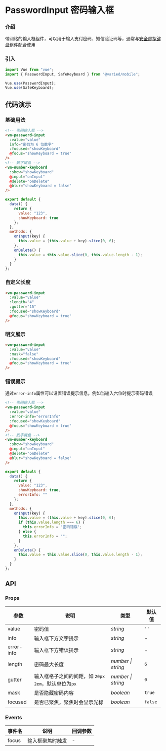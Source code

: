 # PasswordInput 密码输入框

### 介绍

带网格的输入框组件，可以用于输入支付密码、短信验证码等，通常与[安全虚拟键盘](#/safe-keyboard)组件配合使用

### 引入

```js
import Vue from "vue";
import { PasswordInput, SafeKeyboard } from "@varied/mobile";

Vue.use(PasswordInput);
Vue.use(SafeKeyboard);
```

## 代码演示

### 基础用法

```html
<!-- 密码输入框 -->
<vm-password-input
  :value="value"
  info="密码为 6 位数字"
  :focused="showKeyboard"
  @focus="showKeyboard = true"
/>
<!-- 数字键盘 -->
<vm-number-keyboard
  :show="showKeyboard"
  @input="onInput"
  @delete="onDelete"
  @blur="showKeyboard = false"
/>
```

```js
export default {
  data() {
    return {
      value: "123",
      showKeyboard: true
    };
  },
  methods: {
    onInput(key) {
      this.value = (this.value + key).slice(0, 6);
    },
    onDelete() {
      this.value = this.value.slice(0, this.value.length - 1);
    }
  }
};
```

### 自定义长度

```html
<vm-password-input
  :value="value"
  :length="4"
  :gutter="15"
  :focused="showKeyboard"
  @focus="showKeyboard = true"
/>
```

### 明文展示

```html
<vm-password-input
  :value="value"
  :mask="false"
  :focused="showKeyboard"
  @focus="showKeyboard = true"
/>
```

### 错误提示

通过`error-info`属性可以设置错误提示信息，例如当输入六位时提示密码错误

```html
<!-- 密码输入框 -->
<vm-password-input
  :value="value"
  :error-info="errorInfo"
  :focused="showKeyboard"
  @focus="showKeyboard = true"
/>
<!-- 数字键盘 -->
<vm-number-keyboard
  :show="showKeyboard"
  @input="onInput"
  @delete="onDelete"
  @blur="showKeyboard = false"
/>
```

```js
export default {
  data() {
    return {
      value: "123",
      showKeyboard: true,
      errorInfo: ""
    };
  },
  methods: {
    onInput(key) {
      this.value = (this.value + key).slice(0, 6);
      if (this.value.length === 6) {
        this.errorInfo = "密码错误";
      } else {
        this.errorInfo = "";
      }
    },
    onDelete() {
      this.value = this.value.slice(0, this.value.length - 1);
    }
  }
};
```

## API

### Props

| 参数       | 说明                                                  | 类型               | 默认值  |
| ---------- | ----------------------------------------------------- | ------------------ | ------- |
| value      | 密码值                                                | _string_           | `''`    |
| info       | 输入框下方文字提示                                    | _string_           | -       |
| error-info | 输入框下方错误提示                                    | _string_           | -       |
| length     | 密码最大长度                                          | _number \| string_ | `6`     |
| gutter     | 输入框格子之间的间距，如 `20px` `2em`，默认单位为`px` | _number \| string_ | `0`     |
| mask       | 是否隐藏密码内容                                      | _boolean_          | `true`  |
| focused    | 是否已聚焦，聚焦时会显示光标                          | _boolean_          | `false` |

### Events

| 事件名 | 说明             | 回调参数 |
| ------ | ---------------- | -------- |
| focus  | 输入框聚焦时触发 | -        |
